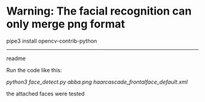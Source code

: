 # Warning: The facial recognition can only merge png format

pipe3 install opencv-contrib-python 


--------------

readme


Run the code like this:

*python3 face_detect.py abba.png haarcascade_frontalface_default.xml*


the attached faces were tested 
